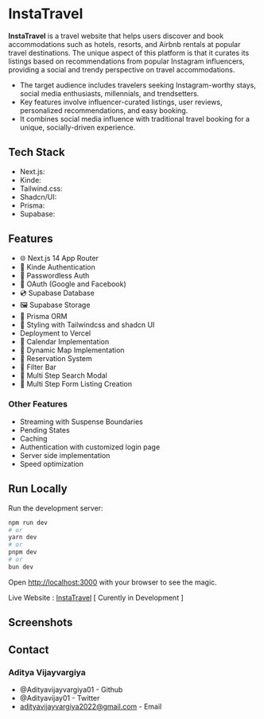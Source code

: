 # InstaTravel

**InstaTravel** is a travel website that helps users discover and book accommodations such as hotels, resorts, and Airbnb rentals at popular travel destinations. The unique aspect of this platform is that it curates its listings based on recommendations from popular Instagram influencers, providing a social and trendy perspective on travel accommodations.

- The target audience includes travelers seeking Instagram-worthy stays, social media enthusiasts, millennials, and trendsetters.
- Key features involve influencer-curated listings, user reviews, personalized recommendations, and easy booking.
- It combines social media influence with traditional travel booking for a unique, socially-driven experience.


## Tech Stack

- Next.js: 
- Kinde: 
- Tailwind.css:
- Shadcn/UI: 
- Prisma: 
- Supabase: 


## Features

- 🌐 Next.js 14 App Router
- 🔐 Kinde Authentication
- 📧 Passwordless Auth
- 🔑 OAuth (Google and Facebook)
- 💿 Supabase Database
- 🖼️ Supabase Storage
- 💨 Prisma ORM
- 🎨 Styling with Tailwindcss and shadcn UI
- Deployment to Vercel
- 📅 Calendar Implementation
- 📍 Dynamic Map Implementation
- 📒 Reservation System
- 🧠 Filter Bar
- 🔎 Multi Step Search Modal
- 📝 Multi Step Form Listing Creation

### Other Features
- Streaming with Suspense Boundaries
- Pending States
- Caching
- Authentication with customized login page
- Server side implementation
- Speed optimization
  

## Run Locally

Run the development server:

```bash
npm run dev
# or
yarn dev
# or
pnpm dev
# or
bun dev
```

Open [http://localhost:3000](http://localhost:3000) with your browser to see the magic.

Live Website : [InstaTravel](https://instatravel.vercel.app/) [ Curently in Development ]


## Screenshots 

## Contact

### Aditya Vijayvargiya
- @Adityavijayvargiya01 - Github 
- @Adityavijay01 - Twitter 
- adityavijayvargiya2022@gmail.com - Email 

